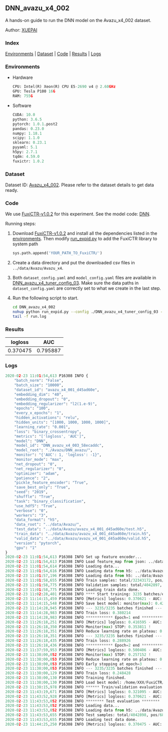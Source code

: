 ## DNN_avazu_x4_002

A hands-on guide to run the DNN model on the Avazu_x4_002 dataset.

Author: [XUEPAI](https://github.com/xue-pai)

### Index
[Environments](#Environments) | [Dataset](#Dataset) | [Code](#Code) | [Results](#Results) | [Logs](#Logs)

### Environments
+ Hardware

  ```python
  CPU: Intel(R) Xeon(R) CPU E5-2690 v4 @ 2.60GHz
  GPU: Tesla P100 16G
  RAM: 755G

  ```

+ Software

  ```python
  CUDA: 10.0
  python: 3.6.5
  pytorch: 1.0.1.post2
  pandas: 0.23.0
  numpy: 1.18.1
  scipy: 1.1.0
  sklearn: 0.23.1
  pyyaml: 5.1
  h5py: 2.7.1
  tqdm: 4.59.0
  fuxictr: 1.0.2
  ```

### Dataset
Dataset ID: [Avazu_x4_002](https://github.com/openbenchmark/BARS/blob/master/ctr_prediction/datasets/Avazu/README.md#Avazu_x4_002). Please refer to the dataset details to get data ready.

### Code

We use [FuxiCTR-v1.0.2](https://github.com/xue-pai/FuxiCTR/tree/v1.0.2) for this experiment. See the model code: [DNN](https://github.com/xue-pai/FuxiCTR/blob/v1.0.2/fuxictr/pytorch/models/DNN.py).

Running steps:

1. Download [FuxiCTR-v1.0.2](https://github.com/xue-pai/FuxiCTR/archive/refs/tags/v1.0.2.zip) and install all the dependencies listed in the [environments](#environments). Then modify [run_expid.py](./run_expid.py#L5) to add the FuxiCTR library to system path
    
    ```python
    sys.path.append('YOUR_PATH_TO_FuxiCTR/')
    ```

2. Create a data directory and put the downloaded csv files in `../data/Avazu/Avazu_x4`.

3. Both `dataset_config.yaml` and `model_config.yaml` files are available in [DNN_avazu_x4_tuner_config_03](./DNN_avazu_x4_tuner_config_03). Make sure the data paths in `dataset_config.yaml` are correctly set to what we create in the last step.

4. Run the following script to start.

    ```bash
    cd DNN_avazu_x4_002
    nohup python run_expid.py --config ./DNN_avazu_x4_tuner_config_03 --expid DNN_avazu_x4_003_7fd77485 --gpu 0 > run.log &
    tail -f run.log
    ```

### Results

| logloss | AUC  |
|:--------------------:|:--------------------:|
| 0.370475 | 0.795887  |


### Logs
```python
2020-02-23 11:01:54,613 P16308 INFO {
    "batch_norm": "False",
    "batch_size": "10000",
    "dataset_id": "avazu_x4_001_d45ad60e",
    "embedding_dim": "40",
    "embedding_dropout": "0",
    "embedding_regularizer": "l2(1.e-9)",
    "epochs": "100",
    "every_x_epochs": "1",
    "hidden_activations": "relu",
    "hidden_units": "[1000, 1000, 1000, 1000]",
    "learning_rate": "0.001",
    "loss": "binary_crossentropy",
    "metrics": "['logloss', 'AUC']",
    "model": "DNN",
    "model_id": "DNN_avazu_x4_003_58ecaddc",
    "model_root": "./Avazu/DNN_avazu/",
    "monitor": "{'AUC': 1, 'logloss': -1}",
    "monitor_mode": "max",
    "net_dropout": "0",
    "net_regularizer": "0",
    "optimizer": "adam",
    "patience": "2",
    "pickle_feature_encoder": "True",
    "save_best_only": "True",
    "seed": "2019",
    "shuffle": "True",
    "task": "binary_classification",
    "use_hdf5": "True",
    "verbose": "0",
    "workers": "3",
    "data_format": "h5",
    "data_root": "../data/Avazu/",
    "test_data": "../data/Avazu/avazu_x4_001_d45ad60e/test.h5",
    "train_data": "../data/Avazu/avazu_x4_001_d45ad60e/train.h5",
    "valid_data": "../data/Avazu/avazu_x4_001_d45ad60e/valid.h5",
    "version": "pytorch",
    "gpu": "1"
}
2020-02-23 11:01:54,613 P16308 INFO Set up feature encoder...
2020-02-23 11:01:54,613 P16308 INFO Load feature_map from json: ../data/Avazu/avazu_x4_001_d45ad60e/feature_map.json
2020-02-23 11:01:54,614 P16308 INFO Loading data...
2020-02-23 11:01:54,616 P16308 INFO Loading data from h5: ../data/Avazu/avazu_x4_001_d45ad60e/train.h5
2020-02-23 11:01:57,196 P16308 INFO Loading data from h5: ../data/Avazu/avazu_x4_001_d45ad60e/valid.h5
2020-02-23 11:01:58,655 P16308 INFO Train samples: total/32343172, pos/5492052, neg/26851120, ratio/16.98%
2020-02-23 11:01:58,775 P16308 INFO Validation samples: total/4042897, pos/686507, neg/3356390, ratio/16.98%
2020-02-23 11:01:58,775 P16308 INFO Loading train data done.
2020-02-23 11:02:28,401 P16308 INFO **** Start training: 3235 batches/epoch ****
2020-02-23 11:14:15,459 P16308 INFO [Metrics] logloss: 0.370621 - AUC: 0.795628
2020-02-23 11:14:15,548 P16308 INFO Save best model: monitor(max): 0.425006
2020-02-23 11:14:28,945 P16308 INFO --- 3235/3235 batches finished ---
2020-02-23 11:14:28,983 P16308 INFO Train loss: 0.380214
2020-02-23 11:14:28,983 P16308 INFO ************ Epoch=1 end ************
2020-02-23 11:26:18,251 P16308 INFO [Metrics] logloss: 0.416595 - AUC: 0.770405
2020-02-23 11:26:18,350 P16308 INFO Monitor(max) STOP: 0.353811 !
2020-02-23 11:26:18,351 P16308 INFO Reduce learning rate on plateau: 0.000100
2020-02-23 11:26:18,351 P16308 INFO --- 3235/3235 batches finished ---
2020-02-23 11:26:18,435 P16308 INFO Train loss: 0.288926
2020-02-23 11:26:18,436 P16308 INFO ************ Epoch=2 end ************
2020-02-23 11:37:59,953 P16308 INFO [Metrics] logloss: 0.500406 - AUC: 0.757558
2020-02-23 11:38:00,052 P16308 INFO Monitor(max) STOP: 0.257152 !
2020-02-23 11:38:00,053 P16308 INFO Reduce learning rate on plateau: 0.000010
2020-02-23 11:38:00,053 P16308 INFO Early stopping at epoch=3
2020-02-23 11:38:00,053 P16308 INFO --- 3235/3235 batches finished ---
2020-02-23 11:38:00,129 P16308 INFO Train loss: 0.248428
2020-02-23 11:38:00,130 P16308 INFO Training finished.
2020-02-23 11:38:00,130 P16308 INFO Load best model: /home/XXX/FuxiCTR/benchmarks/Avazu/DNN_avazu/avazu_x4_001_d45ad60e/DNN_avazu_x4_003_58ecaddc_avazu_x4_001_d45ad60e_model.ckpt
2020-02-23 11:38:15,978 P16308 INFO ****** Train/validation evaluation ******
2020-02-23 11:43:19,671 P16308 INFO [Metrics] logloss: 0.321095 - AUC: 0.867518
2020-02-23 11:43:52,928 P16308 INFO [Metrics] logloss: 0.370621 - AUC: 0.795628
2020-02-23 11:43:53,052 P16308 INFO ******** Test evaluation ********
2020-02-23 11:43:53,052 P16308 INFO Loading data...
2020-02-23 11:43:53,052 P16308 INFO Loading data from h5: ../data/Avazu/avazu_x4_001_d45ad60e/test.h5
2020-02-23 11:43:53,655 P16308 INFO Test samples: total/4042898, pos/686507, neg/3356391, ratio/16.98%
2020-02-23 11:43:53,655 P16308 INFO Loading test data done.
2020-02-23 11:44:25,250 P16308 INFO [Metrics] logloss: 0.370475 - AUC: 0.795887

```
